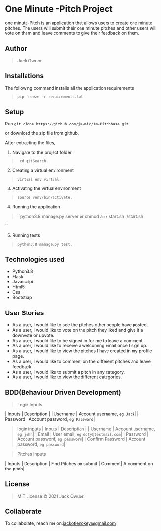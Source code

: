 # One Minute -Pitch Project
one minute-Pitch is an application that allows users to create  one minute pitches. The users will submit their one minute pitches and other users will vote on them and leave comments to give their feedback on them.

## Author
>  Jack Owuor.

## Installations

The following command installs all the application requirements
>``pip freeze -r requirements.txt`` 

## Setup
Run 
``git clone https://github.com/jn-mic/1m-Pitchbase.git``

or download the zip file from github.

After extracting the files, 

1. Navigate to the project folder
>`` cd gitSearch.`` 

2. Creating a virtual environment
>``virtual env virtual.``

3. Activating the virtual environment
>``source venv/bin/activate.``

4. Running the application
>``python3.8 manage.py server 
       or
    chmod a+x start.sh
  ./start.sh

``

5. Running tests

 > ``python3.8 manage.py test.``

## Technologies used
* Python3.8
* Flask
* Javascript
* Html5
* Css
* Bootstrap

## User Stories
* As a user, I would like to see the pitches other people have posted.
* As a user, I would like to vote on the pitch they liked and give it a downvote or upvote.
* As a user, I would like to be signed in for me to leave a comment
* As a user, I would like to receive a welcoming email once I sign up.
* As a user, I would like to view the pitches I have created in my profile page.
* As a user, I would like to comment on the different pitches and leave feedback.
* As a user, I would like to submit a pitch in any category.
* As a user, I would like to view the different categories. 

## BDD(Behaviour Driven Development)
>Login Inputs

| Inputs |  Description |
| Username  | Account username, ``eg Jack``|
| Password  | Account password, ``eg Password``|

>login inputs
| Inputs |  Description |
| Username  | Account username, ``eg john``|
| Email  | User email, ``eg doty@testmail.com``|
| Password  | Account password, ``eg password``|
| Confirm Password  | Account password, ``eg password``|

> Pitches inputs

| Inputs | Description  | Find Pitches on submit
| Comment| A comment on the pitch|

## License
> MIT License &copy; 2021 Jack  Owuor.

## Collaborate
To collaborate, reach me on:[jackotienokey@gmail.com]()
